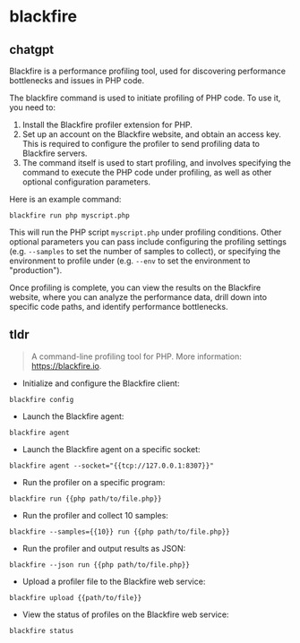 # blackfire 
## chatgpt 
Blackfire is a performance profiling tool, used for discovering performance bottlenecks and issues in PHP code.

The blackfire command is used to initiate profiling of PHP code. To use it, you need to:

1. Install the Blackfire profiler extension for PHP.
2. Set up an account on the Blackfire website, and obtain an access key. This is required to configure the profiler to send profiling data to Blackfire servers.
3. The command itself is used to start profiling, and involves specifying the command to execute the PHP code under profiling, as well as other optional configuration parameters.

Here is an example command:

```
blackfire run php myscript.php
```

This will run the PHP script `myscript.php` under profiling conditions. Other optional parameters you can pass include configuring the profiling settings (e.g. `--samples` to set the number of samples to collect), or specifying the environment to profile under (e.g. `--env` to set the environment to "production").

Once profiling is complete, you can view the results on the Blackfire website, where you can analyze the performance data, drill down into specific code paths, and identify performance bottlenecks. 

## tldr 
 
> A command-line profiling tool for PHP.
> More information: <https://blackfire.io>.

- Initialize and configure the Blackfire client:

`blackfire config`

- Launch the Blackfire agent:

`blackfire agent`

- Launch the Blackfire agent on a specific socket:

`blackfire agent --socket="{{tcp://127.0.0.1:8307}}"`

- Run the profiler on a specific program:

`blackfire run {{php path/to/file.php}}`

- Run the profiler and collect 10 samples:

`blackfire --samples={{10}} run {{php path/to/file.php}}`

- Run the profiler and output results as JSON:

`blackfire --json run {{php path/to/file.php}}`

- Upload a profiler file to the Blackfire web service:

`blackfire upload {{path/to/file}}`

- View the status of profiles on the Blackfire web service:

`blackfire status`
